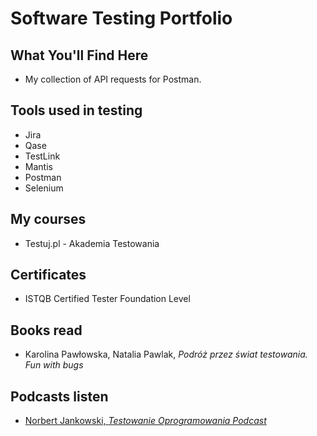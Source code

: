 # Software Testing Portfolio

## What You'll Find Here 

* My collection of API requests for Postman.

## Tools used in testing

* Jira 
* Qase 
* TestLink 
* Mantis
* Postman 
* Selenium 

## My courses

* Testuj.pl - Akademia Testowania

## Certificates

* ISTQB Certified Tester Foundation Level

## Books read

* Karolina Pawłowska, Natalia Pawlak, *Podróż przez świat testowania. Fun with bugs*

## Podcasts listen

* [Norbert Jankowski, *Testowanie Oprogramowania Podcast*](https://podcasttestowanie.pl/)

